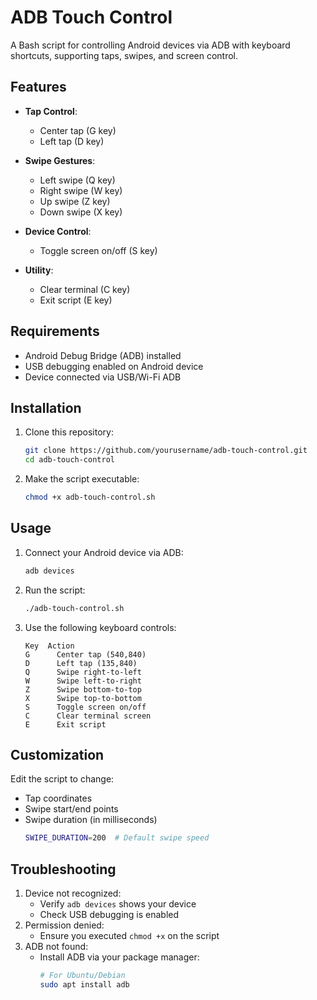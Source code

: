 # ADB Touch Control
A Bash script for controlling Android devices via ADB with keyboard shortcuts, supporting taps, swipes, and screen control.

## Features

- **Tap Control**:
  - Center tap (G key)
  - Left tap (D key)
  
- **Swipe Gestures**:
  - Left swipe (Q key)
  - Right swipe (W key)
  - Up swipe (Z key)
  - Down swipe (X key)

- **Device Control**:
  - Toggle screen on/off (S key)
  
- **Utility**:
  - Clear terminal (C key)
  - Exit script (E key)

## Requirements

- Android Debug Bridge (ADB) installed
- USB debugging enabled on Android device
- Device connected via USB/Wi-Fi ADB

## Installation

1. Clone this repository:
   ```bash
   git clone https://github.com/yourusername/adb-touch-control.git
   cd adb-touch-control
   ```

2. Make the script executable:
   ```bash
   chmod +x adb-touch-control.sh
   ```

## Usage
1. Connect your Android device via ADB:
   ```bash
   adb devices
   ```

2. Run the script:
   ```bash
   ./adb-touch-control.sh
   ```

3. Use the following keyboard controls:
   ```
   Key	Action
   G	  Center tap (540,840)
   D	  Left tap (135,840)
   Q	  Swipe right-to-left
   W	  Swipe left-to-right
   Z	  Swipe bottom-to-top
   X	  Swipe top-to-bottom
   S	  Toggle screen on/off
   C	  Clear terminal screen
   E	  Exit script
   ```

## Customization

Edit the script to change:
- Tap coordinates
- Swipe start/end points
- Swipe duration (in milliseconds)
  ```bash
  SWIPE_DURATION=200  # Default swipe speed
  ```

## Troubleshooting

1. Device not recognized:
   - Verify ```adb devices``` shows your device
   - Check USB debugging is enabled
2. Permission denied:
   - Ensure you executed ```chmod +x``` on the script
3. ADB not found:
   - Install ADB via your package manager:
     ```bash
     # For Ubuntu/Debian
     sudo apt install adb
     ```

